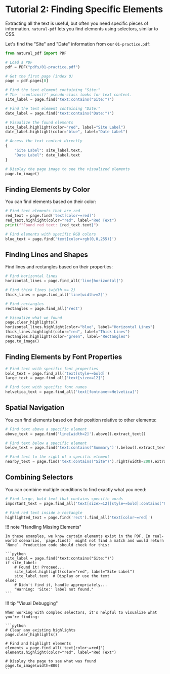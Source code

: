 # Tutorial 2: Finding Specific Elements

Extracting all the text is useful, but often you need specific pieces of information. `natural-pdf` lets you find elements using selectors, similar to CSS.

Let's find the "Site" and "Date" information from our `01-practice.pdf`:

```python
from natural_pdf import PDF

# Load a PDF
pdf = PDF("pdfs/01-practice.pdf")

# Get the first page (index 0)
page = pdf.pages[0]

# Find the text element containing "Site:"
# The ':contains()' pseudo-class looks for text content.
site_label = page.find('text:contains("Site:")')

# Find the text element containing "Date:"
date_label = page.find('text:contains("Date:")')

# Visualize the found elements
site_label.highlight(color="red", label="Site Label")
date_label.highlight(color="blue", label="Date Label")

# Access the text content directly
{
    "Site Label": site_label.text,
    "Date Label": date_label.text
}

# Display the page image to see the visualized elements
page.to_image()
```

## Finding Elements by Color

You can find elements based on their color:

```python
# Find text elements that are red
red_text = page.find('text[color~=red]')
red_text.highlight(color="red", label="Red Text")
print(f"Found red text: {red_text.text}")

# Find elements with specific RGB colors
blue_text = page.find('text[color=rgb(0,0,255)]')
```

## Finding Lines and Shapes

Find lines and rectangles based on their properties:

```python
# Find horizontal lines
horizontal_lines = page.find_all('line[horizontal]')

# Find thick lines (width >= 2)
thick_lines = page.find_all('line[width>=2]')

# Find rectangles
rectangles = page.find_all('rect')

# Visualize what we found
page.clear_highlights()
horizontal_lines.highlight(color="blue", label="Horizontal Lines")
thick_lines.highlight(color="red", label="Thick Lines")
rectangles.highlight(color="green", label="Rectangles")
page.to_image()
```

## Finding Elements by Font Properties

```python
# Find text with specific font properties
bold_text = page.find_all('text[style~=bold]')
large_text = page.find_all('text[size>=12]')

# Find text with specific font names
helvetica_text = page.find_all('text[fontname~=Helvetica]')
```

## Spatial Navigation

You can find elements based on their position relative to other elements:

```python
# Find text above a specific element
above_text = page.find('line[width=2]').above().extract_text()

# Find text below a specific element
below_text = page.find('text:contains("Summary")').below().extract_text()

# Find text to the right of a specific element
nearby_text = page.find('text:contains("Site")').right(width=200).extract_text()
```

## Combining Selectors

You can combine multiple conditions to find exactly what you need:

```python
# Find large, bold text that contains specific words
important_text = page.find_all('text[size>=12][style~=bold]:contains("Critical")')

# Find red text inside a rectangle
highlighted_text = page.find('rect').find_all('text[color~=red]')
```

!!! note "Handling Missing Elements"

    In these examples, we know certain elements exist in the PDF. In real-world scenarios, `page.find()` might not find a match and would return `None`. Production code should check for this:

    ```python
    site_label = page.find('text:contains("Site:")')
    if site_label:
        # Found it! Proceed...
        site_label.highlight(color="red", label="Site Label")
        site_label.text  # Display or use the text
    else:
        # Didn't find it, handle appropriately...
        "Warning: 'Site:' label not found."
    ```

!!! tip "Visual Debugging"

    When working with complex selectors, it's helpful to visualize what you're finding:

    ```python
    # Clear any existing highlights
    page.clear_highlights()
    
    # Find and highlight elements
    elements = page.find_all('text[color~=red]')
    elements.highlight(color="red", label="Red Text")
    
    # Display the page to see what was found
    page.to_image(width=800)
    ``` 